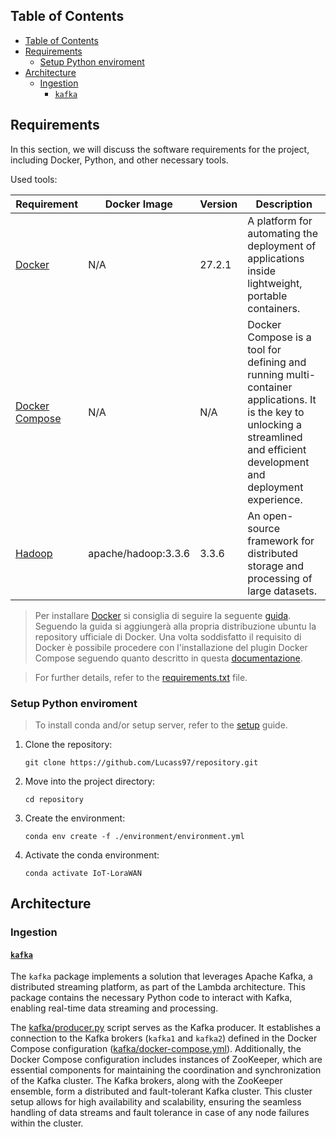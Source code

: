 ## Table of Contents

- [Table of Contents](#table-of-contents)
- [Requirements](#requirements)
  - [Setup Python enviroment](#setup-python-enviroment)
- [Architecture](#architecture)
  - [Ingestion](#ingestion)
    - [`kafka`](#kafka)

## Requirements

In this section, we will discuss the software requirements for the project, including Docker, Python, and other necessary tools.

Used tools:

| Requirement                                                 | Docker Image              | Version | Description                                                                                                                   |
| ----------------------------------------------------------- | ------------------------- | ------- | ----------------------------------------------------------------------------------------------------------------------------- |
| [Docker](https://docs.docker.com)                           | N/A                       | 27.2.1  | A platform for automating the deployment of applications inside lightweight, portable containers.                             |
| [Docker Compose](https://docs.docker.com/compose/)       | N/A          | N/A   | Docker Compose is a tool for defining and running multi-container applications. It is the key to unlocking a streamlined and efficient development and deployment experience.                                                  |
| [Hadoop](https://hadoop.apache.org/docs/stable/)            | apache/hadoop:3.3.6                      | 3.3.6  | An open-source framework for distributed storage and processing of large datasets.                                            |

> Per installare [Docker](https://docs.docker.com)  si consiglia di seguire la seguente [guida](https://docs.docker.com/engine/install/ubuntu/). Seguendo la guida si aggiungerà alla propria distribuzione ubuntu la repository ufficiale di Docker. Una volta soddisfatto il requisito di Docker è possibile procedere con l'installazione del plugin Docker Compose seguendo quanto descritto in questa [documentazione](https://docs.docker.com/compose/install/linux/).

> For further details, refer to the [requirements.txt](environment/requirements.txt) file.


### Setup Python enviroment

> To install conda and/or setup server, refer to the [setup](.github/workflows/README.md) guide.

1. Clone the repository:
   ```shell
   git clone https://github.com/Lucass97/repository.git
   ```
2. Move into the project directory:
   ```shell
   cd repository
   ```
3. Create the environment:
    ```shell
    conda env create -f ./environment/environment.yml
    ```
4. Activate the conda environment:
    ```shell
    conda activate IoT-LoraWAN
    ```

## Architecture

### Ingestion

#### [`kafka`](kafka)

The `kafka` package implements a solution that leverages Apache Kafka, a distributed streaming platform, as part of the Lambda architecture. This package contains the necessary Python code to interact with Kafka, enabling real-time data streaming and processing.

The [kafka/producer.py](infrastructure/ingestion/kafka/producer.py) script serves as the Kafka producer. It establishes a connection to the Kafka brokers (`kafka1` and `kafka2`) defined in the Docker Compose configuration ([kafka/docker-compose.yml](infrastructure/ingestion/kafka/docker-compose.yml)). Additionally, the Docker Compose configuration includes instances of ZooKeeper, which are essential components for maintaining the coordination and synchronization of the Kafka cluster. The Kafka brokers, along with the ZooKeeper ensemble, form a distributed and fault-tolerant Kafka cluster. This cluster setup allows for high availability and scalability, ensuring the seamless handling of data streams and fault tolerance in case of any node failures within the cluster.
